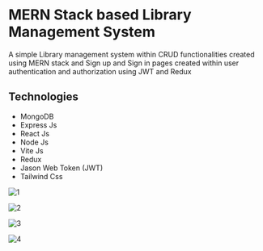 # MERN Stack based Library Management System
A simple Library management system within CRUD functionalities created using MERN stack and Sign up and Sign in pages created within user authentication and authorization using JWT and Redux

## Technologies
  - MongoDB
  - Express Js
  - React Js
  - Node Js
  - Vite Js
  - Redux
  - Jason Web Token (JWT)
  - Tailwind Css

![1](https://github.com/ALPMadhuranga/BookStore-MERN-stack/assets/71040816/a72e00f7-45fa-460d-a179-760e21758e2e)

![2](https://github.com/ALPMadhuranga/BookStore-MERN-stack/assets/71040816/0fde78dc-31c3-4414-beaa-51db3ef55480)

![3](https://github.com/ALPMadhuranga/BookStore-MERN-stack/assets/71040816/e3b59d95-b033-42f4-ba0a-28515d0c0e30)

![4](https://github.com/ALPMadhuranga/BookStore-MERN-stack/assets/71040816/db00a079-a270-4ead-b7bf-7efe2edc00b7)

